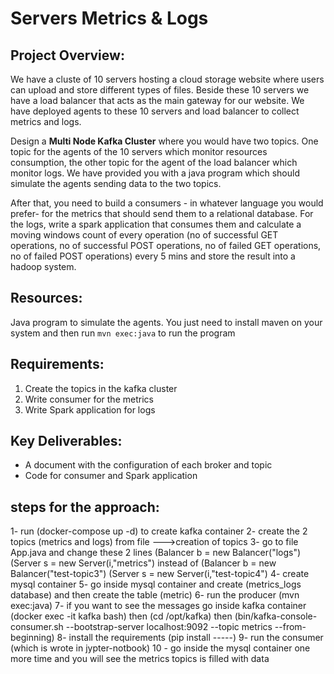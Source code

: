 # Servers Metrics & Logs
## Project Overview:
We have a cluste of 10 servers hosting a cloud storage website where users can upload and store different types of files. Beside these 10 servers we have a load balancer that acts as the main gateway for our website. We have deployed agents to these 10 servers and load balancer to collect metrics and logs.

Design a **Multi Node Kafka Cluster** where you would have two topics. One topic for the agents of the 10 servers which monitor resources consumption, the other topic for the agent of the load balancer which monitor logs. We have provided you with a java program which should simulate the agents sending data to the two topics.

After that, you need to build a consumers - in whatever language you would prefer- for the metrics that should send them to a relational database. For the logs, write a spark application that consumes them and calculate a moving windows count of every operation (no of successful GET operations, no of successful POST operations, no of failed GET operations, no of failed POST operations) every 5 mins and store the result into a hadoop system.

## Resources:
Java program to simulate the agents. You just need to install maven on your system and then run ```mvn exec:java``` to run the program

## Requirements:
1. Create the topics in the kafka cluster
2. Write consumer for the metrics
3. Write Spark application for logs

## Key Deliverables:
-	A document with the configuration of each broker and topic
-	Code for consumer and Spark application

## steps for the approach:
1- run (docker-compose up -d) to create kafka container
2- create the 2 topics (metrics and logs) from file --->creation of topics 
3- go to file App.java and change these 2 lines (Balancer b = new Balancer("logs") (Server s = new Server(i,"metrics") instead of (Balancer b = new Balancer("test-topic3") (Server s = new Server(i,"test-topic4")
4- create mysql container
5- go inside mysql container and create (metrics_logs database) and then create the table (metric)
6- run the producer (mvn exec:java)
7- if you want to see the messages go inside kafka container (docker exec -it kafka bash) then (cd /opt/kafka) then (bin/kafka-console-consumer.sh --bootstrap-server localhost:9092 --topic metrics --from-beginning)
8- install the requirements (pip install -----)
9- run the consumer (which is wrote in jypter-notbook)
10 - go inside the mysql container one more time and you will see the metrics topics is filled with data

